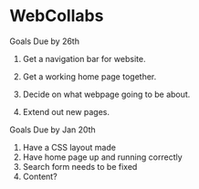 WebCollabs
==========
Goals Due by 26th

1) Get a navigation bar for website.

2) Get a working home page together.

3) Decide on what webpage going to be about.

4) Extend out new pages.

Goals Due by Jan 20th

1) Have a CSS layout made
2) Have home page up and running correctly
3) Search form needs to be fixed
4) Content?